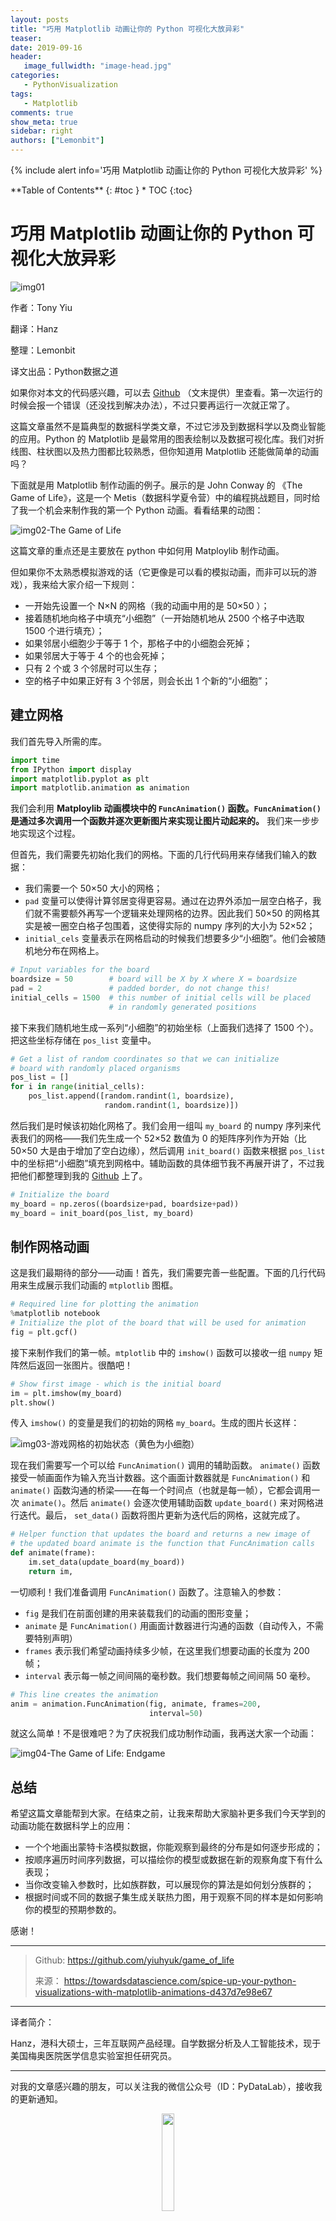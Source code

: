 ```yaml
---
layout: posts
title: "巧用 Matplotlib 动画让你的 Python 可视化大放异彩"
teaser:
date: 2019-09-16
header:
   image_fullwidth: "image-head.jpg"
categories:
   - PythonVisualization
tags:    
   - Matplotlib    
comments: true
show_meta: true
sidebar: right
authors: ["Lemonbit"]
---
```


{% include alert info='巧用 Matplotlib 动画让你的 Python 可视化大放异彩' %}

<div class="panel radius" markdown="1">
**Table of Contents**
{: #toc }
*  TOC
{:toc}
</div>

# 巧用 Matplotlib 动画让你的 Python 可视化大放异彩

![img01](/images/posts/2019-09-16-Matplotlib-animation/01.jpeg)

作者：Tony Yiu

翻译：Hanz

整理：Lemonbit

译文出品：Python数据之道

如果你对本文的代码感兴趣，可以去 [Github](https://github.com/yiuhyuk/game_of_life) （文末提供）里查看。第一次运行的时候会报一个错误（还没找到解决办法），不过只要再运行一次就正常了。

这篇文章虽然不是篇典型的数据科学类文章，不过它涉及到数据科学以及商业智能的应用。Python 的 Matplotlib 是最常用的图表绘制以及数据可视化库。我们对折线图、柱状图以及热力图都比较熟悉，但你知道用 Matplotlib 还能做简单的动画吗？

下面就是用 Matplotlib 制作动画的例子。展示的是 John Conway 的 《The Game of Life》，这是一个 Metis（数据科学夏令营）中的编程挑战题目，同时给了我一个机会来制作我的第一个 Python 动画。看看结果的动图：

![img02-The Game of Life](/images/posts/2019-09-16-Matplotlib-animation/02-optimize.gif)

这篇文章的重点还是主要放在 python 中如何用 Matploylib 制作动画。

但如果你不太熟悉模拟游戏的话（它更像是可以看的模拟动画，而非可以玩的游戏），我来给大家介绍一下规则：

- 一开始先设置一个 N×N 的网格（我的动画中用的是 50×50 ）；
- 接着随机地向格子中填充“小细胞”（一开始随机地从 2500 个格子中选取 1500 个进行填充）；
- 如果邻居小细胞少于等于 1 个，那格子中的小细胞会死掉；
- 如果邻居大于等于 4 个的也会死掉；
- 只有 2 个或 3 个邻居时可以生存；
- 空的格子中如果正好有 3 个邻居，则会长出 1 个新的“小细胞”；

## 建立网格

我们首先导入所需的库。

```python
import time
from IPython import display
import matplotlib.pyplot as plt
import matplotlib.animation as animation
```

我们会利用 **Matploylib 动画模块中的 `FuncAnimation()` 函数。`FuncAnimation()`是通过多次调用一个函数并逐次更新图片来实现让图片动起来的。** 我们来一步步地实现这个过程。

但首先，我们需要先初始化我们的网格。下面的几行代码用来存储我们输入的数据：

- 我们需要一个 50×50 大小的网格；
- `pad` 变量可以使得计算邻居变得更容易。通过在边界外添加一层空白格子，我们就不需要额外再写一个逻辑来处理网格的边界。因此我们 50×50 的网格其实是被一圈空白格子包围着，这使得实际的 numpy 序列的大小为 52×52；
- `initial_cels` 变量表示在网格启动的时候我们想要多少“小细胞”。他们会被随机地分布在网格上。

```python
# Input variables for the board
boardsize = 50        # board will be X by X where X = boardsize
pad = 2               # padded border, do not change this!
initial_cells = 1500  # this number of initial cells will be placed 
                      # in randomly generated positions
```

接下来我们随机地生成一系列“小细胞”的初始坐标（上面我们选择了 1500 个）。把这些坐标存储在 `pos_list` 变量中。

```python
# Get a list of random coordinates so that we can initialize
# board with randomly placed organisms
pos_list = []
for i in range(initial_cells):
    pos_list.append([random.randint(1, boardsize), 
                     random.randint(1, boardsize)])
```

然后我们是时候该初始化网格了。我们会用一组叫 `my_board` 的 numpy 序列来代表我们的网格——我们先生成一个 52×52 数值为 0 的矩阵序列作为开始（比 50×50 大是由于增加了空白边缘），然后调用 `init_board()` 函数来根据 `pos_list` 中的坐标把“小细胞”填充到网格中。辅助函数的具体细节我不再展开讲了，不过我把他们都整理到我的 [Github](https://github.com/yiuhyuk/game_of_life) 上了。

```python
# Initialize the board
my_board = np.zeros((boardsize+pad, boardsize+pad))
my_board = init_board(pos_list, my_board)
```

## 制作网格动画

这是我们最期待的部分——动画！首先，我们需要完善一些配置。下面的几行代码用来生成展示我们动画的 `mtplotlib` 图框。

```python
# Required line for plotting the animation
%matplotlib notebook
# Initialize the plot of the board that will be used for animation
fig = plt.gcf()
```

接下来制作我们的第一帧。`mtplotlib` 中的 `imshow()` 函数可以接收一组 `numpy` 矩阵然后返回一张图片。很酷吧！

```python
# Show first image - which is the initial board
im = plt.imshow(my_board)
plt.show()
```

传入 `imshow()` 的变量是我们的初始的网格 `my_board`。生成的图片长这样：

![img03-游戏网格的初始状态（黄色为小细胞）](/images/posts/2019-09-16-Matplotlib-animation/03.png)

现在我们需要写一个可以给 `FuncAnimation()` 调用的辅助函数。 `animate()` 函数接受一帧画面作为输入充当计数器。这个画面计数器就是 `FuncAnimation()` 和 `animate()` 函数沟通的桥梁——在每一个时间点（也就是每一帧），它都会调用一次 `animate()`。然后 `animate()` 会逐次使用辅助函数 `update_board()` 来对网格进行迭代。最后， `set_data()` 函数将图片更新为迭代后的网格，这就完成了。

```python
# Helper function that updates the board and returns a new image of
# the updated board animate is the function that FuncAnimation calls
def animate(frame):
    im.set_data(update_board(my_board))
    return im,
```

一切顺利！我们准备调用 `FuncAnimation()` 函数了。注意输入的参数：

- `fig` 是我们在前面创建的用来装载我们的动画的图形变量；
- `animate` 是 `FuncAnimation()` 用画面计数器进行沟通的函数（自动传入，不需要特别声明）
- `frames` 表示我们希望动画持续多少帧，在这里我们想要动画的长度为 200 帧；
- `interval` 表示每一帧之间间隔的毫秒数。我们想要每帧之间间隔 50 毫秒。

```python
# This line creates the animation
anim = animation.FuncAnimation(fig, animate, frames=200, 
                               interval=50)
```

就这么简单！不是很难吧？为了庆祝我们成功制作动画，我再送大家一个动画：

![img04-The Game of Life: Endgame](/images/posts/2019-09-16-Matplotlib-animation/04.gif)

## 总结

希望这篇文章能帮到大家。在结束之前，让我来帮助大家脑补更多我们今天学到的动画功能在数据科学上的应用：

- 一个个地画出蒙特卡洛模拟数据，你能观察到最终的分布是如何逐步形成的；
- 按顺序遍历时间序列数据，可以描绘你的模型或数据在新的观察角度下有什么表现；
- 当你改变输入参数时，比如族群数，可以展现你的算法是如何划分族群的；
- 根据时间或不同的数据子集生成关联热力图，用于观察不同的样本是如何影响你的模型的预期参数的。

感谢！

---

> Github: https://github.com/yiuhyuk/game_of_life
>
>来源： https://towardsdatascience.com/spice-up-your-python-visualizations-with-matplotlib-animations-d437d7e98e67

---

译者简介：

Hanz，港科大硕士，三年互联网产品经理。自学数据分析及人工智能技术，现于美国梅奥医院医学信息实验室担任研究员。

---

对我的文章感兴趣的朋友，可以关注我的微信公众号（ID：PyDataLab），接收我的更新通知。

<div align="center">
    <img src="/images/qrcode.jpg" width="20%">
</div>
